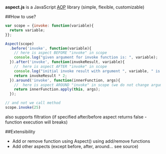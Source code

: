 **aspect.js** is a JavaScript [AOP](http://en.wikipedia.org/wiki/Aspect-oriented_programming) library (simple, flexible, customizable)

##How to use?

```javascript
var scope = {invoke: function(variable){
  return variable;
}};

Aspect(scope)
  .before('invoke', function(variable){
    // here is aspect BEFORE "invoke" in scope
    console.log("given argument for invoke function is: ", variable);
  }).after('invoke', function(invokeResult, variable){
    //  here is aspect AFTER "invoke" in scope
    console.log("initial invoke result with argument ", variable, " is ", invokeResult);
    return invokeResult * 2;
  }).around('invoke', function(innerFunction, args){
    //  here is aspect AROUND "invoke" in scope (we do not change arguments and initial function)
    return innerFunction.apply(this, args);
  });

// and not we call method
scope.invoke(25)
```
also supports filtration (if specified after/before aspect returns false - function execution will breaks)

##Extensibility
* Add or remove function using Aspect() using add/remove functions
* Add other aspects (except before, after, around... see source)